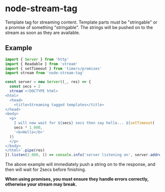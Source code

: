 # node-stream-tag

Template tag for streaming content. Template parts must be "stringable" or a promise of something "stringable". The strings will be pushed on to the stream as soon as they are available.

## Example

```typescript
import { Server } from 'http'
import { Readable } from 'stream'
import { setTimeout } from 'timers/promises'
import stream from 'node-stream-tag'

const server = new Server((_, res) => {
  const secs = 2
  stream`<!DOCTYPE html>
<html>
  <head>
    <title>Streaming tagged templates</title>
</head>
<body>
  <p>
    I will now wait for ${secs} secs then say hello... ${setTimeout(
    secs * 1_000,
    '<b>Hello</b>'
  )}
  </p>
</body>
</html>`.pipe(res)
}).listen(3_000, () => console.info('server listening on', server.address()))
```

The above example will immediately push a string on to the response, and then will wait for 2secs before finishing.

**When using promises, you must ensure they handle errors correctly, otherwise your stream may break.**
